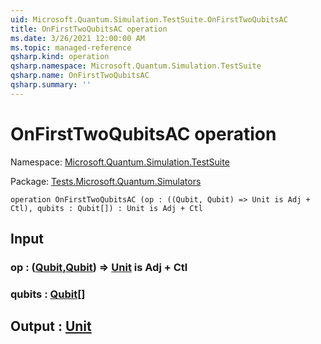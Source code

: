 ```yaml
---
uid: Microsoft.Quantum.Simulation.TestSuite.OnFirstTwoQubitsAC
title: OnFirstTwoQubitsAC operation
ms.date: 3/26/2021 12:00:00 AM
ms.topic: managed-reference
qsharp.kind: operation
qsharp.namespace: Microsoft.Quantum.Simulation.TestSuite
qsharp.name: OnFirstTwoQubitsAC
qsharp.summary: ''
---
```


# OnFirstTwoQubitsAC operation

Namespace: [Microsoft.Quantum.Simulation.TestSuite](xref:Microsoft.Quantum.Simulation.TestSuite)

Package: [Tests.Microsoft.Quantum.Simulators](https://nuget.org/packages/Tests.Microsoft.Quantum.Simulators)




```qsharp
operation OnFirstTwoQubitsAC (op : ((Qubit, Qubit) => Unit is Adj + Ctl), qubits : Qubit[]) : Unit is Adj + Ctl
```


## Input

### op : ([Qubit](xref:microsoft.quantum.lang-ref.qubit),[Qubit](xref:microsoft.quantum.lang-ref.qubit)) => [Unit](xref:microsoft.quantum.lang-ref.unit)  is Adj + Ctl




### qubits : [Qubit](xref:microsoft.quantum.lang-ref.qubit)[]





## Output : [Unit](xref:microsoft.quantum.lang-ref.unit)

